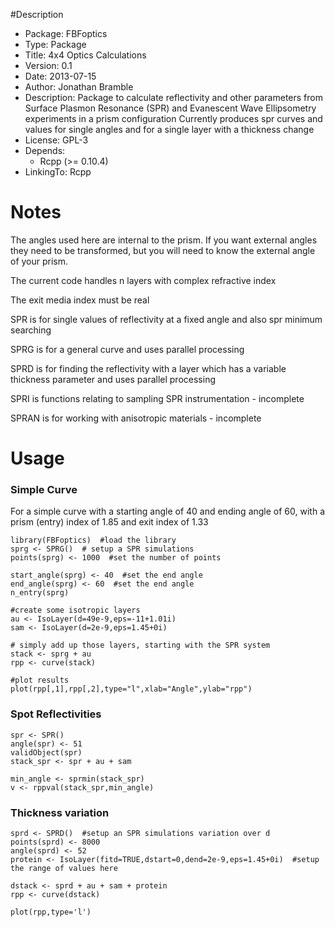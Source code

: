 #Description

* Package: FBFoptics
* Type: Package
* Title: 4x4 Optics Calculations
* Version: 0.1
* Date: 2013-07-15
* Author: Jonathan Bramble
* Description: Package to calculate reflectivity and other parameters from
    Surface Plasmon Resonance (SPR) and Evanescent Wave Ellipsometry
    experiments in a prism configuration
    Currently produces spr curves and values for single angles and for a single layer with a thickness change
* License: GPL-3
* Depends:
    * Rcpp (>= 0.10.4)
* LinkingTo: Rcpp

# Notes

The angles used here are internal to the prism. If you want external angles they need to be transformed, but you will need to know the external angle of your prism.

The current code handles n layers with complex refractive index

The exit media index must be real 

SPR is for single values of reflectivity at a fixed angle and also spr minimum searching

SPRG is for a general curve and uses parallel processing

SPRD is for finding the reflectivity with a layer which has a variable thickness parameter and uses parallel processing

SPRI is functions relating to sampling SPR instrumentation - incomplete

SPRAN is for working with anisotropic materials - incomplete

# Usage

### Simple Curve
For a simple curve with a starting angle of 40 and ending angle of 60, with a prism (entry) index of 1.85 and exit index of 1.33

```
library(FBFoptics)  #load the library
sprg <- SPRG()  # setup a SPR simulations
points(sprg) <- 1000  #set the number of points

start_angle(sprg) <- 40  #set the end angle
end_angle(sprg) <- 60  #set the end angle
n_entry(sprg)

#create some isotropic layers
au <- IsoLayer(d=49e-9,eps=-11+1.01i) 
sam <- IsoLayer(d=2e-9,eps=1.45+0i)

# simply add up those layers, starting with the SPR system
stack <- sprg + au     
rpp <- curve(stack)

#plot results
plot(rpp[,1],rpp[,2],type="l",xlab="Angle",ylab="rpp") 
```

### Spot Reflectivities
```
spr <- SPR() 
angle(spr) <- 51
validObject(spr)
stack_spr <- spr + au + sam

min_angle <- sprmin(stack_spr)
v <- rppval(stack_spr,min_angle)
```

### Thickness variation
```
sprd <- SPRD()  #setup an SPR simulations variation over d
points(sprd) <- 8000
angle(sprd) <- 52
protein <- IsoLayer(fitd=TRUE,dstart=0,dend=2e-9,eps=1.45+0i)  #setup the range of values here

dstack <- sprd + au + sam + protein
rpp <- curve(dstack)

plot(rpp,type='l')
```


